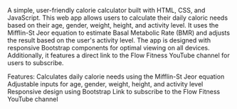 A simple, user-friendly calorie calculator built with HTML, CSS, and JavaScript. This web app allows users to calculate their daily caloric needs based on their age, gender, weight, height, and activity level. It uses the Mifflin-St Jeor equation to estimate Basal Metabolic Rate (BMR) and adjusts the result based on the user's activity level. The app is designed with responsive Bootstrap components for optimal viewing on all devices. Additionally, it features a direct link to the Flow Fitness YouTube channel for users to subscribe.

Features:
Calculates daily calorie needs using the Mifflin-St Jeor equation
Adjustable inputs for age, gender, weight, height, and activity level
Responsive design using Bootstrap
Link to subscribe to the Flow Fitness YouTube channel
